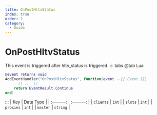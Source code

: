 ```yaml
---
title: OnPostHltvStatus
index: true
order: 2
category:
  - Guide
---
```


# OnPostHltvStatus
This event is triggered after hltv_status is triggered.
::: tabs
@tab Lua
```lua
@event returns void
AddEventHandler("OnPostHltvStatus", function(event --[[ Event ]])
    --[[ ... ]]
    return EventResult.Continue
end)
```

:::
|    Key    | Data Type |
| :-------: | :-------: |
| `clients` |   `int`   |
|  `slots`  |   `int`   |
| `proxies` |   `int`   |
|  `master` |  `string` |